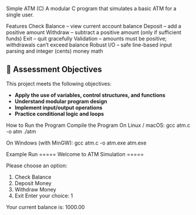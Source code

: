Simple ATM (C)
A modular C program that simulates a basic ATM for a single user.

Features
Check Balance – view current account balance
Deposit – add a positive amount
Withdraw – subtract a positive amount (only if sufficient funds)
Exit – quit gracefully
Validation – amounts must be positive; withdrawals can’t exceed balance
Robust I/O – safe line-based input parsing and integer (cents) money math

## 🎯 Assessment Objectives
This project meets the following objectives:
- **Apply the use of variables, control structures, and functions**  
- **Understand modular program design**  
- **Implement input/output operations**  
- **Practice conditional logic and loops**

 How to Run the Program
 Compile the Program
On Linux / macOS:
gcc atm.c -o atm
./atm

On Windows (with MinGW):
gcc atm.c -o atm.exe
atm.exe

Example Run
===== Welcome to ATM Simulation =====

Please choose an option:
1. Check Balance
2. Deposit Money
3. Withdraw Money
4. Exit
Enter your choice: 1

Your current balance is: 1000.00